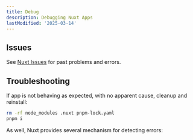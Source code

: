 ```yaml
---
title: Debug
description: Debugging Nuxt Apps
lastModified: '2025-03-14'
---
```


## Issues

See [Nuxt Issues](/docs-tech/frameworks/nuxt3/debug/issues) for past problems and errors.

## Troubleshooting

If app is not behaving as expected, with no apparent cause, cleanup and reinstall:

```bash
rm -rf node_modules .nuxt pnpm-lock.yaml
pnpm i
```

As well, Nuxt provides several mechanism for detecting errors:
